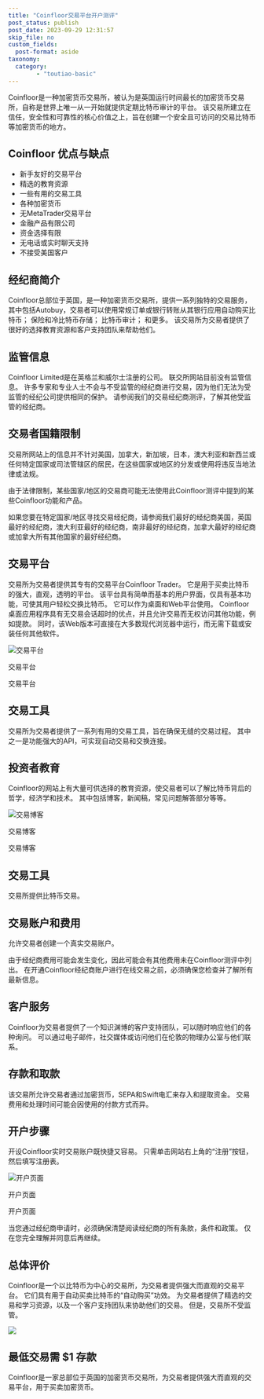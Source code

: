 ```yaml
---
title: "Coinfloor交易平台开户测评"
post_status: publish
post_date: 2023-09-29 12:31:57
skip_file: no
custom_fields: 
  post-format: aside
taxonomy:
  category:
        - "toutiao-basic"
---
```


Coinfloor是一种加密货币交易所，被认为是英国运行时间最长的加密货币交易所，自称是世界上唯一从一开始就提供定期比特币审计的平台。 该交易所建立在信任，安全性和可靠性的核心价值之上，旨在创建一个安全且可访问的交易比特币等加密货币的地方。

## Coinfloor 优点与缺点

- 新手友好的交易平台
- 精选的教育资源
- 一些有用的交易工具
- 各种加密货币
- 无MetaTrader交易平台
- 金融产品有限公司
- 资金选择有限
- 无电话或实时聊天支持
- 不接受美国客户

## 经纪商简介

Coinfloor总部位于英国，是一种加密货币交易所，提供一系列独特的交易服务，其中包括Autobuy，交易者可以使用常规订单或银行转账从其银行应用自动购买比特币； 保险和冷比特币存储； 比特币审计； 和更多。 该交易所为交易者提供了很好的选择教育资源和客户支持团队来帮助他们。

## 监管信息

Coinfloor Limited是在英格兰和威尔士注册的公司。 联交所网站目前没有监管信息。 许多专家和专业人士不会与不受监管的经纪商进行交易，因为他们无法为受监管的经纪公司提供相同的保护。 请参阅我们的交易经纪商测评，了解其他受监管的经纪商。

## 交易者国籍限制

交易所网站上的信息并不针对美国，加拿大，新加坡，日本，澳大利亚和新西兰或任何特定国家或司法管辖区的居民，在这些国家或地区的分发或使用将违反当地法律或法规。

由于法律限制，某些国家/地区的交易商可能无法使用此Coinfloor测评中提到的某些Coinfloor功能和产品。

如果您要在特定国家/地区寻找交易经纪商，请参阅我们最好的经纪商美国，英国最好的经纪商，澳大利亚最好的经纪商，南非最好的经纪商，加拿大最好的经纪商或加拿大所有其他国家的最好经纪商。

## 交易平台

交易所为交易者提供其专有的交易平台Coinfloor Trader。 它是用于买卖比特币的强大，直观，透明的平台。 该平台具有简单而基本的用户界面，仅具有基本功能，可使其用户轻松交换比特币。 它可以作为桌面和Web平台使用。 Coinfloor桌面应用程序具有无交易会话超时的优点，并且允许交易而无权访问其他功能，例如提款。 同时，该Web版本可直接在大多数现代浏览器中运行，而无需下载或安装任何其他软件。

![交易平台](https://cdn.fendou.la/funstoutiao/2020/11/Coinfloor-Review-Trading-Platform--633x1024.jpg "交易平台")

交易平台

交易平台

## 交易工具

交易所为交易者提供了一系列有用的交易工具，旨在确保无缝的交易过程。 其中之一是功能强大的API，可实现自动交易和交换连接。

## 投资者教育

Coinfloor的网站上有大量可供选择的教育资源，使交易者可以了解比特币背后的哲学，经济学和技术。 其中包括博客，新闻稿，常见问题解答部分等等。

![交易博客](https://cdn.fendou.la/funstoutiao/2020/11/Coinfloor-Review-Trading-Blogs.jpg "交易博客")

交易博客

交易博客

## 交易工具

交易所提供比特币交易。

## 交易账户和费用

允许交易者创建一个真实交易账户。

由于经纪商费用可能会发生变化，因此可能会有其他费用未在Coinfloor测评中列出。 在开通Coinfloor经纪商账户进行在线交易之前，必须确保您检查并了解所有最新信息。

## 客户服务

Coinfloor为交易者提供了一个知识渊博的客户支持团队，可以随时响应他们的各种询问。 可以通过电子邮件，社交媒体或访问他们在伦敦的物理办公室与他们联系。

## 存款和取款

该交易所允许交易者通过加密货币，SEPA和Swift电汇来存入和提取资金。 交易费用和处理时间可能会因使用的付款方式而异。

## 开户步骤

开设Coinfloor实时交易账户既快捷又容易。 只需单击网站右上角的“注册”按钮，然后填写注册表。

![开户页面](https://cdn.fendou.la/funstoutiao/2020/11/Coinfloor-Review-Account-Opening-Page-.jpg "开户页面")

开户页面

开户页面

当您通过经纪商申请时，必须确保清楚阅读经纪商的所有条款，条件和政策。 仅在您完全理解并同意后再继续。

## 总体评价

Coinfloor是一个以比特币为中心的交易所，为交易者提供强大而直观的交易平台。 它们具有用于自动买卖比特币的“自动购买”功效。 为交易者提供了精选的交易和学习资源，以及一个客户支持团队来协助他们的交易。 但是，交易所不受监管。

![](https://cdn.fendou.la/funstoutiao/2020/11/Coinfloor-Logo.png)

## 最低交易需 **$1** 存款

Coinfloor是一家总部位于英国的加密货币交易所，为交易者提供强大而直观的交易平台，用于买卖加密货币。
